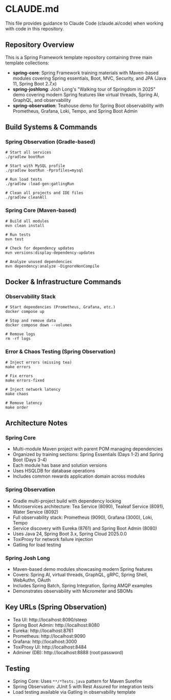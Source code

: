 # CLAUDE.md

This file provides guidance to Claude Code (claude.ai/code) when working with code in this repository.

## Repository Overview

This is a Spring Framework template repository containing three main template collections:

- **spring-core**: Spring Framework training materials with Maven-based modules covering Spring essentials, Boot, MVC, Security, and JPA (Java 11, Spring Boot 2.7.x)
- **spring-joshlong**: Josh Long's "Walking tour of Springdom in 2025" demo covering modern Spring features like virtual threads, Spring AI, GraphQL, and observability
- **spring-observation**: Teahouse demo for Spring Boot observability with Prometheus, Grafana, Loki, Tempo, and Spring Boot Admin

## Build Systems & Commands

### Spring Observation (Gradle-based)
```shell
# Start all services
./gradlew bootRun

# Start with MySQL profile
./gradlew bootRun -Pprofiles=mysql

# Run load tests
./gradlew :load-gen:gatlingRun

# Clean all projects and IDE files
./gradlew cleanAll
```

### Spring Core (Maven-based)
```shell
# Build all modules
mvn clean install

# Run tests
mvn test

# Check for dependency updates
mvn versions:display-dependency-updates

# Analyze unused dependencies
mvn dependency:analyze -DignoreNonCompile
```

## Docker & Infrastructure Commands

### Observability Stack
```shell
# Start dependencies (Prometheus, Grafana, etc.)
docker compose up

# Stop and remove data
docker compose down --volumes

# Remove logs
rm -rf logs
```

### Error & Chaos Testing (Spring Observation)
```shell
# Inject errors (missing tea)
make errors

# Fix errors
make errors-fixed

# Inject network latency
make chaos

# Remove latency
make order
```

## Architecture Notes

### Spring Core
- Multi-module Maven project with parent POM managing dependencies
- Organized by training sections: Spring Essentials (Days 1-2) and Spring Boot (Days 3-4)
- Each module has base and solution versions
- Uses HSQLDB for database operations
- Includes common rewards application domain across modules

### Spring Observation
- Gradle multi-project build with dependency locking
- Microservices architecture: Tea Service (8090), Tealeaf Service (8091), Water Service (8092)
- Full observability stack: Prometheus (9090), Grafana (3000), Loki, Tempo
- Service discovery with Eureka (8761) and Spring Boot Admin (8080)
- Uses Java 24, Spring Boot 3.x, Spring Cloud 2025.0.0
- ToxiProxy for network failure injection
- Gatling for load testing

### Spring Josh Long
- Maven-based demo modules showcasing modern Spring features
- Covers: Spring AI, virtual threads, GraphQL, gRPC, Spring Shell, WebAuthn, OAuth
- Includes Spring Batch, Spring Integration, Spring AMQP examples
- Demonstrates observability with Micrometer and SBOMs

## Key URLs (Spring Observation)
- Tea UI: http://localhost:8090/steep  
- Spring Boot Admin: http://localhost:8080
- Eureka: http://localhost:8761
- Prometheus: http://localhost:9090
- Grafana: http://localhost:3000
- ToxiProxy UI: http://localhost:8484
- Adminer (DB): http://localhost:8888 (root:password)

## Testing
- Spring Core: Uses `**/*Tests.java` pattern for Maven Surefire
- Spring Observation: JUnit 5 with Rest Assured for integration tests
- Load testing available via Gatling in observability template